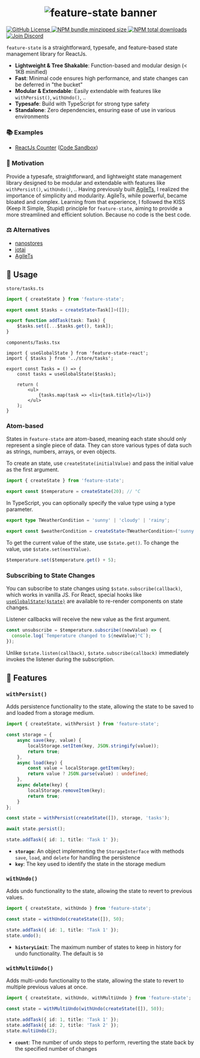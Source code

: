 <h1 align="center">
    <img src="https://raw.githubusercontent.com/inbeta-group/monorepo/develop/packages/feature-state/.github/banner.svg" alt="feature-state banner">
</h1>

<p align="left">
    <a href="https://github.com/inbeta-group/monorepo/blob/develop/LICENSE">
        <img src="https://img.shields.io/github/license/inbeta-group/monorepo.svg?label=license&style=flat&colorA=293140&colorB=F0E81A" alt="GitHub License"/>
    </a>
    <a href="https://www.npmjs.com/package/feature-state">
        <img src="https://img.shields.io/bundlephobia/minzip/feature-state.svg?label=minzipped%20size&style=flat&colorA=293140&colorB=F0E81A" alt="NPM bundle minzipped size"/>
    </a>
    <a href="https://www.npmjs.com/package/feature-state">
        <img src="https://img.shields.io/npm/dt/featuer-state.svg?label=downloads&style=flat&colorA=293140&colorB=F0E81A" alt="NPM total downloads"/>
    </a>
    <a href="https://dyn.art/s/discord/?source=inbeta-group-readme">
        <img src="https://img.shields.io/discord/795291052897992724.svg?label=&logo=discord&logoColor=000000&color=293140&labelColor=F0E81A" alt="Join Discord"/>
    </a>
</p>

`feature-state` is a straightforward, typesafe, and feature-based state management library for ReactJs.

- **Lightweight & Tree Shakable**: Function-based and modular design (< 1KB minified)
- **Fast**: Minimal code ensures high performance, and state changes can be deferred in "the bucket"
- **Modular & Extendable**: Easily extendable with features like `withPersist()`, `withUndo()`, ..
- **Typesafe**: Build with TypeScript for strong type safety
- **Standalone**: Zero dependencies, ensuring ease of use in various environments

### 📚 Examples

- [ReactJs Counter](https://github.com/inbeta-group/monorepo/tree/develop/examples/feature-state/react/counter) ([Code Sandbox](https://codesandbox.io/p/sandbox/counter-k74k9k))

### 🌟 Motivation

Provide a typesafe, straightforward, and lightweight state management library designed to be modular and extendable with features like `withPersist()`, `withUndo()`, .. Having previously built [AgileTs](https://agile-ts.org/), I realized the importance of simplicity and modularity. AgileTs, while powerful, became bloated and complex. Learning from that experience, I followed the KISS (Keep It Simple, Stupid) principle for `feature-state`, aiming to provide a more streamlined and efficient solution. Because no code is the best code.

### ⚖️ Alternatives
- [nanostores](https://github.com/nanostores/nanostores)
- [jotai](https://github.com/pmndrs/jotai)
- [AgileTs](https://github.com/agile-ts/agile)

## 📖 Usage

`store/tasks.ts`
```ts
import { createState } from 'feature-state';

export const $tasks = createState<Task[]>([]);

export function addTask(task: Task) {
    $tasks.set([...$tasks.get(), task]);
}
```

`components/Tasks.tsx`
```tsx
import { useGlobalState } from 'feature-state-react';
import { $tasks } from '../store/tasks';

export const Tasks = () => {
    const tasks = useGlobalState($tasks);

    return (
        <ul>
            {tasks.map(task => <li>{task.title}</li>)}
        </ul>
    );
}
```

### Atom-based

States in `feature-state` are atom-based, meaning each state should only represent a single piece of data. They can store various types of data such as strings, numbers, arrays, or even objects.

To create an state, use `createState(initialValue)` and pass the initial value as the first argument.

```ts
import { createState } from 'feature-state';

export const $temperature = createState(20); // °C
```

In TypeScript, you can optionally specify the value type using a type parameter.

```ts
export type TWeatherCondition = 'sunny' | 'cloudy' | 'rainy';

export const $weatherCondition = createState<TWeatherCondition>('sunny');
```

To get the current value of the state, use `$state.get()`. To change the value, use `$state.set(nextValue)`.

```ts
$temperature.set($temperature.get() + 5);
```

### Subscribing to State Changes

You can subscribe to state changes using `$state.subscribe(callback)`, which works in vanilla JS. For React, special hooks like [`useGlobalState($state)`](https://github.com/inbeta-group/monorepo/tree/develop/packages/feature-state-react) are available to re-render components on state changes.

Listener callbacks will receive the new value as the first argument.

```ts
const unsubscribe = $temperature.subscribe((newValue) => {
  console.log(`Temperature changed to ${newValue}°C`);
});
```

Unlike `$state.listen(callback)`, `$state.subscribe(callback)` immediately invokes the listener during the subscription. 

## 📙 Features

### `withPersist()`

Adds persistence functionality to the state, allowing the state to be saved to and loaded from a storage medium.

```ts
import { createState, withPersist } from 'feature-state';

const storage = {
    async save(key, value) {
        localStorage.setItem(key, JSON.stringify(value));
        return true;
    },
    async load(key) {
        const value = localStorage.getItem(key);
        return value ? JSON.parse(value) : undefined;
    },
    async delete(key) {
        localStorage.removeItem(key);
        return true;
    }
};

const state = withPersist(createState([]), storage, 'tasks');

await state.persist();

state.addTask({ id: 1, title: 'Task 1' });
```

- **`storage`**: An object implementing the `StorageInterface` with methods `save`, `load`, and `delete` for handling the persistence
- **`key`**: The key used to identify the state in the storage medium

### `withUndo()`

Adds undo functionality to the state, allowing the state to revert to previous values.

```ts
import { createState, withUndo } from 'feature-state';

const state = withUndo(createState([]), 50);

state.addTask({ id: 1, title: 'Task 1' });
state.undo();
```

- **`historyLimit`**: The maximum number of states to keep in history for undo functionality. The default is `50`

### `withMultiUndo()`

Adds multi-undo functionality to the state, allowing the state to revert to multiple previous values at once.

```ts
import { createState, withUndo, withMultiUndo } from 'feature-state';

const state = withMultiUndo(withUndo(createState([]), 50));

state.addTask({ id: 1, title: 'Task 1' });
state.addTask({ id: 2, title: 'Task 2' });
state.multiUndo(2);
```

- **`count`**: The number of undo steps to perform, reverting the state back by the specified number of changes